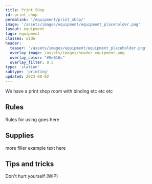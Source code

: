 ```yaml
---
title: Print SHop
id: print_shop
permalink: '/equipment/print_shop/'
image: '/assets/images/equipment/equipment_placeholder.png'
layout: equipment
tags: equipment
classes: wide
header:
  teaser: '/assets/images/equipment/equipment_placeholder.png'
  overlay_image: /assets/images/header_equipment.png
  overlay_color: "#5e616c"
  overlay_filter: 0.5
type: 'station'
subtype: 'printing'
updated: 2023-08-02
---
```


We have a print shop room with binding etc etc etc


## Rules

Rules for using goes here

## Supplies

more filler example text here

## Tips and tricks
Don't hurt yourself (WIP)